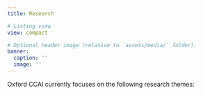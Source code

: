 ```yaml
---
title: Research

# Listing view
view: compact

# Optional header image (relative to `assets/media/` folder).
banner:
  caption: ''
  image: ''
---
```



Oxford CCAI currently focuses on the following research themes:



